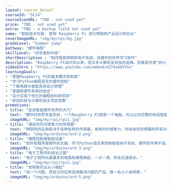 ```yaml
---
layout: course_detail
courseId: "SC14"
courseIconURL: "TBD - not used yet"
price: "TBD - not used yet"
extra: "TBD - a backup field not used yet"
name: "智能技术先锋: 使用 Raspberry Pi 进行物联网产品设计和创业"
coverImageURL: "img/my/rpi/bg.jpg"
gradeLevel: "Summer Camp"
pathway: "硬件编程"
skillLevel: "初学者到中级"
shortDescription : "制作智能物联网电子系统，在硬件的世界学习软件"
description: "Raspberry PI自问世以来，受众多计算机发烧友的追捧。别看其外表“娇小”，内“心”却很强大，视频、音频等功能通通皆有，加上编程你可以构建自己的物联网应用系统。"
videoIntro : "https://www.youtube.com/embed/eZ74x6dVYes"
learningGoals:
- "掌握Raspberry PI的基本概念和构架"
- "学习Python编程语言的硬件控制"
- "了解电路与智能系统设计原理"
- "掌握软硬件系统的结合"
- "设计实现个性化的编程和科研项目"
- "参加科技与计算机相关项目竞赛"
promotions:
- title: "走进智能硬件世界的大门"
  text: "硬件的世界丰富多彩，一个Raspberry PI就是一个电脑，可以让你完整的体验智能系统的开发过程。"
  imageURL: "img/my/rpi/rpi1.jpg"
- title: "满足你任何想象力的传感器"
  text: "物联网的应用取决于各种各样的传感器，发挥你的想象力，你会发现你想要的所有功能都可以被传感器所实现。"
  imageURL: "img/my/arduino/ard-2.png"
- title: "编程控制做智能设备"
  text: "软件和程序是硬件的大脑，学习Python语言来控制智能电子系统，硬件软件两不误。"
  imageURL: "img/my/arduino/ard-3.png"
- title: "电子工程师的成长之路"
  text: "电子工程师从最基本的电路和编程做起，一点一滴，你会迅速成长。"
  imageURL: "img/my/rpi/rpi2.jpg"
- title: "发明家创业从小做起"
  text: "找一个问题，把自己的应用变成解决问题的产品，做一名小小发明家。"
  imageURL: "img/my/arduino/ard-5.png"
---
```

